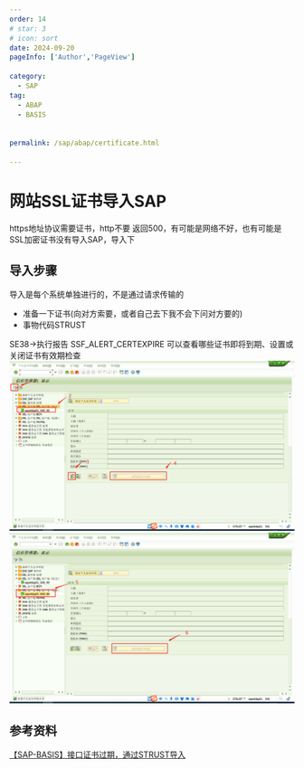 ```yaml
---
order: 14
# star: 3
# icon: sort
date: 2024-09-20
pageInfo: ['Author','PageView']

category:
  - SAP
tag:
  - ABAP
  - BASIS


permalink: /sap/abap/certificate.html

---
```



# 网站SSL证书导入SAP
<!-- more -->
https地址协议需要证书，http不要
返回500，有可能是网络不好，也有可能是SSL加密证书没有导入SAP，导入下
<!-- <VidStack
  src="../../.vuepress/public/medium/SSL证书导入.mp4"
  poster="https://files.vidstack.io/sprite-fight/poster.webp"
/> -->
## 导入步骤
导入是每个系统单独进行的，不是通过请求传输的
- 准备一下证书(向对方索要，或者自己去下我不会下问对方要的)
- 事物代码STRUST

SE38->执行报告 SSF_ALERT_CERTEXPIRE 可以查看哪些证书即将到期、设置或关闭证书有效期检查
![alt text](image-9.png)
![alt text](image-10.png)
## 参考资料

[【SAP-BASIS】接口证书过期，通过STRUST导入](https://blog.csdn.net/weixin_42400703/article/details/136227495)